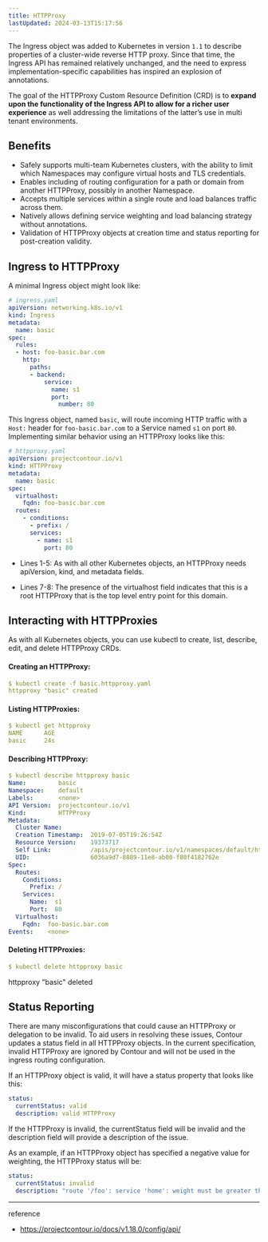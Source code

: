 ```yaml
---
title: HTTPProxy
lastUpdated: 2024-03-13T15:17:56
---
```


The Ingress object was added to Kubernetes in version `1.1` to describe properties of a cluster-wide reverse HTTP proxy. Since that time, the Ingress API has remained relatively unchanged, and the need to express implementation-specific capabilities has inspired an explosion of annotations.

The goal of the HTTPProxy Custom Resource Definition (CRD) is to **expand upon the functionality of the Ingress API to allow for a richer user experience** as well addressing the limitations of the latter’s use in multi tenant environments.

## Benefits

- Safely supports multi-team Kubernetes clusters, with the ability to limit which Namespaces may configure virtual hosts and TLS credentials.
- Enables including of routing configuration for a path or domain from another HTTPProxy, possibly in another Namespace.
- Accepts multiple services within a single route and load balances traffic across them.
- Natively allows defining service weighting and load balancing strategy without annotations.
- Validation of HTTPProxy objects at creation time and status reporting for post-creation validity.

## Ingress to HTTPProxy
A minimal Ingress object might look like:

```yml
# ingress.yaml
apiVersion: networking.k8s.io/v1
kind: Ingress
metadata:
  name: basic
spec:
  rules:
  - host: foo-basic.bar.com
    http:
      paths:
      - backend:
          service:
            name: s1
            port:
              number: 80
```

This Ingress object, named `basic`, will route incoming HTTP traffic with a `Host:` header for `foo-basic.bar.com` to a Service named `s1` on port `80`. Implementing similar behavior using an HTTPProxy looks like this:

```yml
# httpproxy.yaml
apiVersion: projectcontour.io/v1
kind: HTTPProxy
metadata:
  name: basic
spec:
  virtualhost:
    fqdn: foo-basic.bar.com
  routes:
    - conditions:
      - prefix: /
      services:
        - name: s1
          port: 80
```

- Lines 1-5: As with all other Kubernetes objects, an HTTPProxy needs apiVersion, kind, and metadata fields.

- Lines 7-8: The presence of the virtualhost field indicates that this is a root HTTPProxy that is the top level entry point for this domain.

## Interacting with HTTPProxies

As with all Kubernetes objects, you can use kubectl to create, list, describe, edit, and delete HTTPProxy CRDs.

#### Creating an HTTPProxy:

```yml
$ kubectl create -f basic.httpproxy.yaml
httpproxy "basic" created
```

#### Listing HTTPProxies:

```yml
$ kubectl get httpproxy
NAME      AGE
basic     24s
```

#### Describing HTTPProxy:

```yml
$ kubectl describe httpproxy basic
Name:         basic
Namespace:    default
Labels:       <none>
API Version:  projectcontour.io/v1
Kind:         HTTPProxy
Metadata:
  Cluster Name:
  Creation Timestamp:  2019-07-05T19:26:54Z
  Resource Version:    19373717
  Self Link:           /apis/projectcontour.io/v1/namespaces/default/httpproxy/basic
  UID:                 6036a9d7-8089-11e8-ab00-f80f4182762e
Spec:
  Routes:
    Conditions:
      Prefix: /
    Services:
      Name:  s1
      Port:  80
  Virtualhost:
    Fqdn:  foo-basic.bar.com
Events:    <none>
```

#### Deleting HTTPProxies:

```yml
$ kubectl delete httpproxy basic
```
httpproxy "basic" deleted

## Status Reporting

There are many misconfigurations that could cause an HTTPProxy or delegation to be invalid. To aid users in resolving these issues, Contour updates a status field in all HTTPProxy objects. In the current specification, invalid HTTPProxy are ignored by Contour and will not be used in the ingress routing configuration.

If an HTTPProxy object is valid, it will have a status property that looks like this:

```yml
status:
  currentStatus: valid
  description: valid HTTPProxy
```

If the HTTPProxy is invalid, the currentStatus field will be invalid and the description field will provide a description of the issue.

As an example, if an HTTPProxy object has specified a negative value for weighting, the HTTPProxy status will be:

```yml
status:
  currentStatus: invalid
  description: "route '/foo': service 'home': weight must be greater than or equal to zero"
```

---
reference
- https://projectcontour.io/docs/v1.18.0/config/api/
